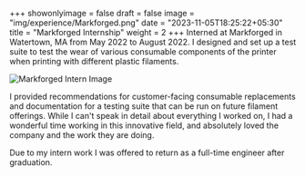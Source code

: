 +++
showonlyimage = false
draft = false
image = "img/experience/Markforged.png"
date = "2023-11-05T18:25:22+05:30"
title = "Markforged Internship"
weight = 2
+++
Interned at Markforged in Watertown, MA from May 2022 to August 2022.
I designed and set up a test suite to test the wear of various consumable components of the printer when printing with different plastic filaments.
<!--more-->
![Markforged Intern Image][1]  

I provided recommendations for customer-facing consumable replacements and
documentation for a testing suite that can be run on future filament offerings.
While I can't speak in detail about everything I worked on, I had a wonderful time working in this innovative field, and absolutely loved the company and the work they are doing.

Due to my intern work I was offered to return as a full-time engineer after graduation.

[1]: /img/experience/Markforgedjump.jpg